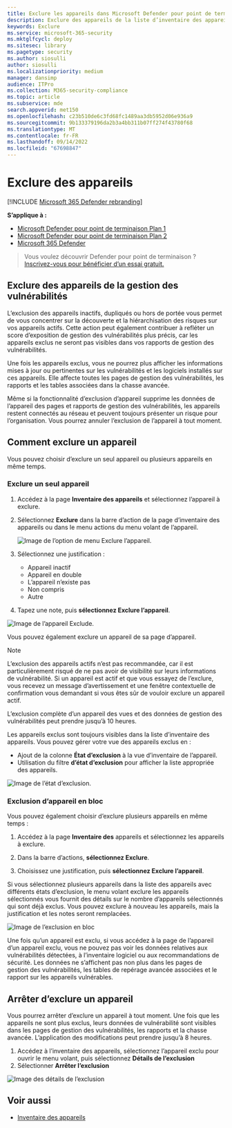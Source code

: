 ```yaml
---
title: Exclure les appareils dans Microsoft Defender pour point de terminaison
description: Exclure des appareils de la liste d’inventaire des appareils
keywords: Exclure
ms.service: microsoft-365-security
ms.mktglfcycl: deploy
ms.sitesec: library
ms.pagetype: security
ms.author: siosulli
author: siosulli
ms.localizationpriority: medium
manager: dansimp
audience: ITPro
ms.collection: M365-security-compliance
ms.topic: article
ms.subservice: mde
search.appverid: met150
ms.openlocfilehash: c23b510de6c3fd68fc1489aa3db5952d06e936a9
ms.sourcegitcommit: 9b133379196da2b3a4bb311b07ff274f43780f68
ms.translationtype: MT
ms.contentlocale: fr-FR
ms.lasthandoff: 09/14/2022
ms.locfileid: "67698847"
---
```

# <a name="exclude-devices"></a>Exclure des appareils

[!INCLUDE [Microsoft 365 Defender rebranding](../../includes/microsoft-defender.md)]

**S’applique à :**

- [Microsoft Defender pour point de terminaison Plan 1](https://go.microsoft.com/fwlink/p/?linkid=2154037)
- [Microsoft Defender pour point de terminaison Plan 2](https://go.microsoft.com/fwlink/p/?linkid=2154037)
- [Microsoft 365 Defender](https://go.microsoft.com/fwlink/?linkid=2118804)

> Vous voulez découvrir Defender pour point de terminaison ? [Inscrivez-vous pour bénéficier d’un essai gratuit.](https://signup.microsoft.com/create-account/signup?products=7f379fee-c4f9-4278-b0a1-e4c8c2fcdf7e&ru=https://aka.ms/MDEp2OpenTrial?ocid=docs-wdatp-respondmachine-abovefoldlink)

## <a name="exclude-devices-from-vulnerability-management"></a>Exclure des appareils de la gestion des vulnérabilités

L’exclusion des appareils inactifs, dupliqués ou hors de portée vous permet de vous concentrer sur la découverte et la hiérarchisation des risques sur vos appareils actifs. Cette action peut également contribuer à refléter un score d’exposition de gestion des vulnérabilités plus précis, car les appareils exclus ne seront pas visibles dans vos rapports de gestion des vulnérabilités.

Une fois les appareils exclus, vous ne pourrez plus afficher les informations mises à jour ou pertinentes sur les vulnérabilités et les logiciels installés sur ces appareils. Elle affecte toutes les pages de gestion des vulnérabilités, les rapports et les tables associées dans la chasse avancée.

Même si la fonctionnalité d’exclusion d’appareil supprime les données de l’appareil des pages et rapports de gestion des vulnérabilités, les appareils restent connectés au réseau et peuvent toujours présenter un risque pour l’organisation. Vous pourrez annuler l’exclusion de l’appareil à tout moment.

## <a name="how-to-exclude-a-device"></a>Comment exclure un appareil

Vous pouvez choisir d’exclure un seul appareil ou plusieurs appareils en même temps.

### <a name="exclude-a-single-device"></a>Exclure un seul appareil

1. Accédez à la page **Inventaire des appareils** et sélectionnez l’appareil à exclure.
2. Sélectionnez **Exclure** dans la barre d’action de la page d’inventaire des appareils ou dans le menu actions du menu volant de l’appareil.

   ![Image de l’option de menu Exclure l’appareil.](images/exclude-devices-menu.png)

3. Sélectionnez une justification :

    - Appareil inactif
    - Appareil en double
    - L’appareil n’existe pas
    - Non compris
    - Autre

4. Tapez une note, puis **sélectionnez Exclure l’appareil**.

![Image de l’appareil Exclude.](images/exclude-device.png)

Vous pouvez également exclure un appareil de sa page d’appareil.

> [!NOTE]
> L’exclusion des appareils actifs n’est pas recommandée, car il est particulièrement risqué de ne pas avoir de visibilité sur leurs informations de vulnérabilité. Si un appareil est actif et que vous essayez de l’exclure, vous recevez un message d’avertissement et une fenêtre contextuelle de confirmation vous demandant si vous êtes sûr de vouloir exclure un appareil actif.

L’exclusion complète d’un appareil des vues et des données de gestion des vulnérabilités peut prendre jusqu’à 10 heures.

Les appareils exclus sont toujours visibles dans la liste d’inventaire des appareils. Vous pouvez gérer votre vue des appareils exclus en :

- Ajout de la colonne **État d’exclusion** à la vue d’inventaire de l’appareil.
- Utilisation du filtre **d’état d’exclusion** pour afficher la liste appropriée des appareils.

![Image de l’état d’exclusion.](images/exclusion-state.png)

### <a name="bulk-device-exclusion"></a>Exclusion d’appareil en bloc

Vous pouvez également choisir d’exclure plusieurs appareils en même temps :

1. Accédez à la page **Inventaire des** appareils et sélectionnez les appareils à exclure.

2. Dans la barre d’actions, **sélectionnez Exclure**.

3. Choisissez une justification, puis **sélectionnez Exclure l’appareil**.

Si vous sélectionnez plusieurs appareils dans la liste des appareils avec différents états d’exclusion, le menu volant exclure les appareils sélectionnés vous fournit des détails sur le nombre d’appareils sélectionnés qui sont déjà exclus. Vous pouvez exclure à nouveau les appareils, mais la justification et les notes seront remplacées.

![Image de l’exclusion en bloc](images/exclude-device-bulk.png)

Une fois qu’un appareil est exclu, si vous accédez à la page de l’appareil d’un appareil exclu, vous ne pouvez pas voir les données relatives aux vulnérabilités détectées, à l’inventaire logiciel ou aux recommandations de sécurité. Les données ne s’affichent pas non plus dans les pages de gestion des vulnérabilités, les tables de repérage avancée associées et le rapport sur les appareils vulnérables.

## <a name="stop-excluding-a-device"></a>Arrêter d’exclure un appareil

Vous pourrez arrêter d’exclure un appareil à tout moment. Une fois que les appareils ne sont plus exclus, leurs données de vulnérabilité sont visibles dans les pages de gestion des vulnérabilités, les rapports et la chasse avancée. L’application des modifications peut prendre jusqu’à 8 heures.

1. Accédez à l’inventaire des appareils, sélectionnez l’appareil exclu pour ouvrir le menu volant, puis sélectionnez **Détails de l’exclusion**
2. Sélectionner **Arrêter l’exclusion**

![Image des détails de l’exclusion](images/exclusion-details.png)

## <a name="see-also"></a>Voir aussi

- [Inventaire des appareils](machines-view-overview.md)
